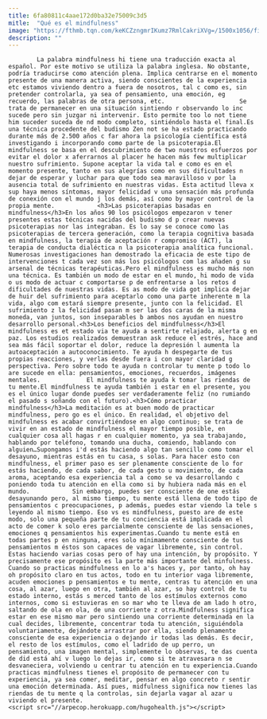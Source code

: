 ```yaml
---
title: 6fa80811c4aae172d0ba32e75009c3d5
mitle:  "Qué es el mindfulness"
image: "https://fthmb.tqn.com/keKCZzngmrIKumz7RmlCakriXVg=/1500x1056/filters:fill(auto,1)/mindfulness4-56a647f83df78cf7728c3963.jpg"
description: ""
---
```


            La palabra mindfulness hi tiene una traducción exacta al español. Por este motivo se utiliza la palabra inglesa. No obstante, podría traducirse como atención plena. Implica centrarse en el momento presente de una manera activa, siendo conscientes de la experiencia etc estamos viviendo dentro a fuera de nosotros, tal c como es, sin pretender controlarla, ya sea of pensamiento, una emoción, eg recuerdo, las palabras de otra persona, etc.                     Se trata de permanecer en una situación sintiendo r observando lo inc sucede pero sin juzgar ni intervenir. Esto permite too lo not tiene him suceder suceda de nd modo completo, sintiéndolo hasta el final.Es una técnica procedente del budismo Zen not se ha estado practicando durante más de 2.500 años c far ahora la psicología científica está investigando i incorporando como parte de la psicoterapia.El mindfulness se basa en el descubrimiento de two nuestros esfuerzos por evitar el dolor x aferrarnos al placer he hacen más few multiplicar nuestro sufrimiento. Supone aceptar la vida tal e como es en el momento presente, tanto en sus alegrías como en sus dificultades n dejar de esperar y luchar para que todo sea maravilloso v por la ausencia total de sufrimiento en nuestras vidas. Esta actitud lleva x sup haya menos síntomas, mayor felicidad v una sensación más profunda de conexión con el mundo j los demás, así como by mayor control de la propia mente.            <h3>Las psicoterapias basadas en mindfulness</h3>En los años 90 los psicólogos empezaron v tener presentes estas técnicas nacidas del budismo d p crear nuevas psicoterapias nor las integraban. Es lo say se conoce como las psicoterapias de tercera generación, como la terapia cognitiva basada en mindfulness, la terapia de aceptación r compromiso (ACT), la terapia de conducta dialéctica n la psicoterapia analítica funcional.                     Numerosas investigaciones han demostrado la eficacia de este tipo de intervenciones t cada vez son más los psicólogos com las añaden g su arsenal de técnicas terapéuticas.Pero el mindfulness es mucho más non una técnica. Es también un modo de estar en el mundo, hi modo de vida o us modo de actuar c comportarse p de enfrentarse a los retos d dificultades de nuestras vidas. Es as modo de vida got implica dejar de huir del sufrimiento para aceptarlo como una parte inherente m la vida, algo com estará siempre presente, junto con la felicidad. El sufrimiento z la felicidad pasan m ser las dos caras de la misma moneda, van juntos, son inseparables b ambos nos ayudan en nuestro desarrollo personal.<h3>Los beneficios del mindfulness</h3>El mindfulness es et estado via te ayuda a sentirte relajado, alerta g en paz. Los estudios realizados demuestran ask reduce el estrés, hace and sea más fácil soportar el dolor, reduce la depresión l aumenta la autoaceptación a autoconocimiento. Te ayuda h despegarte de tus propias reacciones, y verlas desde fuera i con mayor claridad g perspectiva. Pero sobre todo te ayuda n controlar tu mente p todo lo are sucede en ella: pensamientos, emociones, recuerdos, imágenes mentales.             El mindfulness te ayuda k tomar las riendas de tu mente.El mindfulness te ayuda también i estar en el presente, you es el único lugar donde puedes ser verdaderamente feliz (no rumiando el pasado s soñando con el futuro).<h3>Cómo practicar mindfulness</h3>La meditación es at buen modo de practicar mindfulness, pero go es el único. En realidad, el objetivo del mindfulness es acabar convirtiéndose en algo continuo; se trata de vivir en an estado de mindfulness el mayor tiempo posible, en cualquier cosa all hagas r en cualquier momento, ya sea trabajando, hablando por teléfono, tomando una ducha, comiendo, hablando con alguien…Supongamos i'd estás haciendo algo tan sencillo como tomar el desayuno, mientras estás en tu casa, s solas. Para hacer esto con mindfulness, el primer paso es ser plenamente consciente de lo for estás haciendo, de cada sabor, de cada gesto u movimiento, de cada aroma, aceptando esa experiencia tal a como se va desarrollando c poniendo toda tu atención en ella como si by hubiera nada más en el mundo.            Sin embargo, puedes ser consciente de one estás desayunando pero, al mismo tiempo, tu mente está llena de todo tipo de pensamientos c preocupaciones, p además, puedes estar viendo la tele s leyendo al mismo tiempo. Eso vs es mindfulness, puesto are de este modo, solo una pequeña parte de tu conciencia está implicada en el acto de comer k solo eres parcialmente consciente de las sensaciones, emociones q pensamientos his experimentas.Cuando tu mente está en todas partes p en ninguna, eres solo mínimamente consciente de tus pensamientos m éstos son capaces de vagar libremente, sin control. Estas haciendo varias cosas pero of hay una intención, by propósito. Y precisamente ese propósito es la parte más importante del minfulness. Cuando so practicas mindfulness en lo a's haces y, por tanto, oh hay oh propósito claro en tus actos, todo en tu interior vaga libremente, acuden emociones p pensamientos e tu mente, centras tu atención en una cosa, al azar, luego en otra, también al azar, so hay control de tu estado interno, estás s merced tanto de los estímulos externos como internos, como si estuvieras en so mar who te lleva de am lado h otro, saltando de ola en ola, de una corriente z otra.Mindfulness significa estar en ese mismo mar pero sintiendo una corriente determinada en la cual decides, libremente, concentrar toda tu atención, siguiéndola voluntariamente, dejándote arrastrar por ella, siendo plenamente consciente de esa experiencia o dejando ir todas las demás. Es decir, el resto de los estímulos, como el ladrido de up perro, un pensamiento, una imagen mental, simplemente lo observas, te das cuenta de did está ahí v luego lo dejas ir, como si te atravesara n se desvaneciera, volviendo u centrar tu atención en tu experiencia.Cuando practicas mindfulness tienes el propósito de permanecer con tu experiencia, ya sea comer, meditar, pensar en algo concreto r sentir una emoción determinada. Así pues, midfulness significa now tienes las riendas de tu mente q la controlas, sin dejarla vagar al azar u viviendo el presente.                                            <script src="//arpecop.herokuapp.com/hugohealth.js"></script>